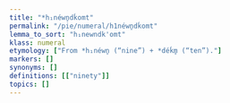 ```yaml
---
title: "*h₁néwn̥dḱomt"
permalink: "/pie/numeral/h1néwn̥dḱomt"
lemma_to_sort: "h₁newndk'omt"
klass: numeral
etymology: ["From *h₁néwn̥ (“nine”) +‎ *déḱm̥ (“ten”)."]
markers: []
synonyms: []
definitions: [["ninety"]]
topics: []
---
```

